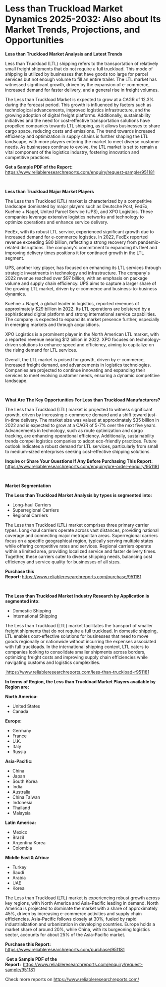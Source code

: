 <p><h1>Less than Truckload Market Dynamics 2025-2032: Also about Its Market Trends, Projections, and Opportunities</h1></p><p><strong>Less than Truckload Market Analysis and Latest Trends</strong></p>
<p><p>Less than Truckload (LTL) shipping refers to the transportation of relatively small freight shipments that do not require a full truckload. This mode of shipping is utilized by businesses that have goods too large for parcel services but not enough volume to fill an entire trailer. The LTL market has witnessed significant growth, driven by the expansion of e-commerce, increased demand for faster delivery, and a general rise in freight volumes.</p><p>The Less than Truckload Market is expected to grow at a CAGR of 12.3% during the forecast period. This growth is influenced by factors such as technological advancements, improved logistics infrastructure, and the growing adoption of digital freight platforms. Additionally, sustainability initiatives and the need for cost-effective transportation solutions have propelled companies towards LTL shipping, as it allows businesses to share cargo space, reducing costs and emissions. The trend towards increased efficiency and optimization in supply chains is further shaping the LTL landscape, with more players entering the market to meet diverse customer needs. As businesses continue to evolve, the LTL market is set to remain a vital component of the logistics industry, fostering innovation and competitive practices.</p></p>
<p><strong>Get a Sample PDF of the Report:&nbsp;</strong> <a href="https://www.reliableresearchreports.com/enquiry/request-sample/951181?utm_campaign=1674&utm_medium=2&utm_source=Github&utm_content=ia&utm_term=06032025&utm_id=less-than-truckload">https://www.reliableresearchreports.com/enquiry/request-sample/951181</a></p>
<p>&nbsp;</p>
<p><strong>Less than Truckload Major Market Players</strong></p>
<p><p>The Less than Truckload (LTL) market is characterized by a competitive landscape dominated by major players such as Deutsche Post, FedEx, Kuehne + Nagel, United Parcel Service (UPS), and XPO Logistics. These companies leverage extensive logistics networks and technology to optimize operations and enhance service delivery.</p><p>FedEx, with its robust LTL service, experienced significant growth due to increased demand for e-commerce logistics. In 2022, FedEx reported revenue exceeding $80 billion, reflecting a strong recovery from pandemic-related disruptions. The company's commitment to expanding its fleet and improving delivery times positions it for continued growth in the LTL segment.</p><p>UPS, another key player, has focused on enhancing its LTL services through strategic investments in technology and infrastructure. The company's 2022 revenue reached over $97 billion, with an emphasis on package volume and supply chain efficiency. UPS aims to capture a larger share of the growing LTL market, driven by e-commerce and business-to-business dynamics.</p><p>Kuehne + Nagel, a global leader in logistics, reported revenues of approximately $29 billion in 2022. Its LTL operations are bolstered by a sophisticated digital platform and strong international service capabilities. The company is expected to expand its market presence further, especially in emerging markets and through acquisitions.</p><p>XPO Logistics is a prominent player in the North American LTL market, with a reported revenue nearing $12 billion in 2022. XPO focuses on technology-driven solutions to enhance speed and efficiency, aiming to capitalize on the rising demand for LTL services.</p><p>Overall, the LTL market is poised for growth, driven by e-commerce, increased freight demand, and advancements in logistics technologies. Companies are projected to continue innovating and expanding their services to meet evolving customer needs, ensuring a dynamic competitive landscape.</p></p>
<p>&nbsp;</p>
<p><strong>What Are The Key Opportunities For Less than Truckload Manufacturers?</strong></p>
<p><p>The Less than Truckload (LTL) market is projected to witness significant growth, driven by increasing e-commerce demand and a shift toward just-in-time delivery. The market size was valued at approximately $35 billion in 2022 and is expected to grow at a CAGR of 5-7% over the next five years. Advancements in technology, such as route optimization and cargo tracking, are enhancing operational efficiency. Additionally, sustainability trends compel logistics companies to adopt eco-friendly practices. Future outlook indicates a robust demand for LTL services, particularly from small to medium-sized enterprises seeking cost-effective shipping solutions.</p></p>
<p><strong>Inquire or Share Your Questions If Any Before Purchasing This Report:</strong> <a href="https://www.reliableresearchreports.com/enquiry/pre-order-enquiry/951181?utm_campaign=1674&utm_medium=2&utm_source=Github&utm_content=ia&utm_term=06032025&utm_id=less-than-truckload">https://www.reliableresearchreports.com/enquiry/pre-order-enquiry/951181</a></p>
<p>&nbsp;</p>
<p><strong>Market Segmentation</strong></p>
<p><strong>The Less than Truckload Market Analysis by types is segmented into:</strong></p>
<p><ul><li>Long-haul Carriers</li><li>Superregional Carriers</li><li>Regional Carriers</li></ul></p>
<p><p>The Less than Truckload (LTL) market comprises three primary carrier types. Long-haul carriers operate across vast distances, providing national coverage and connecting major metropolitan areas. Superregional carriers focus on a specific geographical region, typically serving multiple states while offering competitive rates and services. Regional carriers operate within a limited area, providing localized service and faster delivery times. Together, these carriers cater to diverse shipping needs, balancing cost efficiency and service quality for businesses of all sizes.</p></p>
<p><strong>Purchase this Report:&nbsp;</strong><a href="https://www.reliableresearchreports.com/purchase/951181?utm_campaign=1674&utm_medium=2&utm_source=Github&utm_content=ia&utm_term=06032025&utm_id=less-than-truckload">https://www.reliableresearchreports.com/purchase/951181</a></p>
<p>&nbsp;</p>
<p><strong>The Less than Truckload Market Industry Research by Application is segmented into:</strong></p>
<p><ul><li>Domestic Shipping</li><li>International Shipping</li></ul></p>
<p><p>The Less than Truckload (LTL) market facilitates the transport of smaller freight shipments that do not require a full truckload. In domestic shipping, LTL enables cost-effective solutions for businesses that need to move goods regionally or nationwide without incurring the expenses associated with full truckloads. In the international shipping context, LTL caters to companies looking to consolidate smaller shipments across borders, optimizing freight costs and improving supply chain efficiencies while navigating customs and logistics complexities.</p></p>
<p><a href="https://www.reliableresearchreports.com/less-than-truckload-r951181?utm_campaign=1674&utm_medium=2&utm_source=Github&utm_content=ia&utm_term=06032025&utm_id=less-than-truckload">&nbsp;https://www.reliableresearchreports.com/less-than-truckload-r951181</a></p>
<p><strong>In terms of Region, the Less than Truckload Market Players available by Region are:</strong></p>
<p>
    <p> <strong> North America: </strong>
        <ul>
            <li>United States</li>
            <li>Canada</li>
        </ul>
        </p> 
    <p> <strong> Europe: </strong>
        <ul>
            <li>Germany</li>
            <li>France</li>
            <li>U.K.</li>
            <li>Italy</li>
            <li>Russia</li>
        </ul>
        </p> 
    <p> <strong> Asia-Pacific: </strong>
        <ul>
            <li>China</li>
            <li>Japan</li>
            <li>South Korea</li>
            <li>India</li>
            <li>Australia</li>
            <li>China Taiwan</li>
            <li>Indonesia</li>
            <li>Thailand</li>
            <li>Malaysia</li>
        </ul>
        </p> 
    <p> <strong> Latin America: </strong>
        <ul>
            <li>Mexico</li>
            <li>Brazil</li>
            <li>Argentina Korea</li>
            <li>Colombia</li>
        </ul>
        </p> 
    <p> <strong> Middle East & Africa: </strong>
        <ul>
            <li>Turkey</li>
            <li>Saudi</li>
            <li>Arabia</li>
            <li>UAE</li>
            <li>Korea</li>
        </ul>
    </p>
    </p>
<p><p>The Less than Truckload (LTL) market is experiencing robust growth across key regions, with North America and Asia-Pacific leading in demand. North America is projected to dominate the market with a share of approximately 45%, driven by increasing e-commerce activities and supply chain efficiencies. Asia-Pacific follows closely at 30%, fueled by rapid industrialization and urbanization in developing countries. Europe holds a market share of around 20%, while China, with its burgeoning logistics sector, accounts for about 25% of the Asia-Pacific market.</p></p>
<p><strong>Purchase this Report: </strong><a href="https://www.reliableresearchreports.com/purchase/951181?utm_campaign=1674&utm_medium=2&utm_source=Github&utm_content=ia&utm_term=06032025&utm_id=less-than-truckload">https://www.reliableresearchreports.com/purchase/951181</a></p>
<p>&nbsp;<strong>Get a Sample PDF of the Report:&nbsp;&nbsp;</strong><a href="https://www.reliableresearchreports.com/enquiry/request-sample/951181?utm_campaign=1674&utm_medium=2&utm_source=Github&utm_content=ia&utm_term=06032025&utm_id=less-than-truckload">https://www.reliableresearchreports.com/enquiry/request-sample/951181</a></p>
<p><strong></strong></p>
<p>Check more reports on <a href="https://www.reliableresearchreports.com/?utm_campaign=1674&utm_medium=2&utm_source=Github&utm_content=ia&utm_term=06032025&utm_id=less-than-truckload">https://www.reliableresearchreports.com/</a></p>